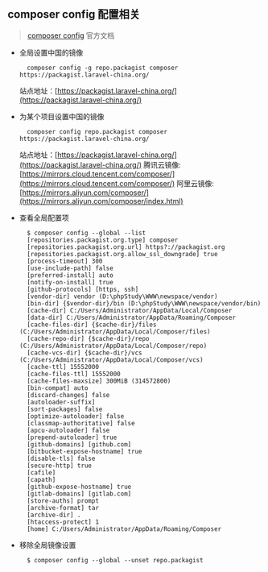 ## composer config 配置相关
> [composer config](https://getcomposer.org/doc/06-config.md) 官方文档

- 全局设置中国的镜像

    	composer config -g repo.packagist composer https://packagist.laravel-china.org/
	
	站点地址：[https://packagist.laravel-china.org/](https://packagist.laravel-china.org/)
    
- 为某个项目设置中国的镜像

    	composer config repo.packagist composer https://packagist.laravel-china.org/
	
	站点地址：[https://packagist.laravel-china.org/](https://packagist.laravel-china.org/)
    腾讯云镜像: [https://mirrors.cloud.tencent.com/composer/](https://mirrors.cloud.tencent.com/composer/)
    阿里云镜像: [https://mirrors.aliyun.com/composer/](https://mirrors.aliyun.com/composer/index.html)

- 查看全局配置项

		$ composer config --global --list
        [repositories.packagist.org.type] composer
        [repositories.packagist.org.url] https?://packagist.org
        [repositories.packagist.org.allow_ssl_downgrade] true
        [process-timeout] 300
        [use-include-path] false
        [preferred-install] auto
        [notify-on-install] true
        [github-protocols] [https, ssh]
        [vendor-dir] vendor (D:\phpStudy\WWW\newspace/vendor)
        [bin-dir] {$vendor-dir}/bin (D:\phpStudy\WWW\newspace/vendor/bin)
        [cache-dir] C:/Users/Administrator/AppData/Local/Composer
        [data-dir] C:/Users/Administrator/AppData/Roaming/Composer
        [cache-files-dir] {$cache-dir}/files (C:/Users/Administrator/AppData/Local/Composer/files)
        [cache-repo-dir] {$cache-dir}/repo (C:/Users/Administrator/AppData/Local/Composer/repo)
        [cache-vcs-dir] {$cache-dir}/vcs (C:/Users/Administrator/AppData/Local/Composer/vcs)
        [cache-ttl] 15552000
        [cache-files-ttl] 15552000
        [cache-files-maxsize] 300MiB (314572800)
        [bin-compat] auto
        [discard-changes] false
        [autoloader-suffix]
        [sort-packages] false
        [optimize-autoloader] false
        [classmap-authoritative] false
        [apcu-autoloader] false
        [prepend-autoloader] true
        [github-domains] [github.com]
        [bitbucket-expose-hostname] true
        [disable-tls] false
        [secure-http] true
        [cafile]
        [capath]
        [github-expose-hostname] true
        [gitlab-domains] [gitlab.com]
        [store-auths] prompt
        [archive-format] tar
        [archive-dir] .
        [htaccess-protect] 1
        [home] C:/Users/Administrator/AppData/Roaming/Composer
        

- 移除全局镜像设置

		$ composer config --global --unset repo.packagist
